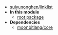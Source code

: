 - [suiyunonghen/linklist](suiyunonghen/linklist/)
- **In this module**
  - [root package](suiyunonghen/linklist/members)
- **Dependencies**
  - [moonbitlang/core](moonbitlang/core/)